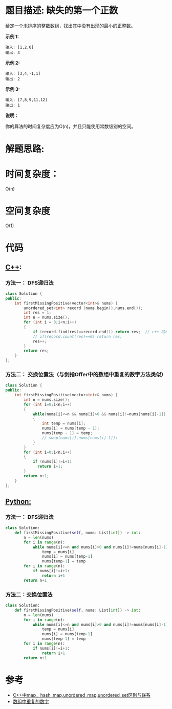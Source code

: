 # 题目描述: 缺失的第一个正数

给定一个未排序的整数数组，找出其中没有出现的最小的正整数。

**示例 1:**
```
输入: [1,2,0]
输出: 3
```

**示例 2:**
```
输入: [3,4,-1,1]
输出: 2
```

**示例 3:**
```
输入: [7,8,9,11,12]
输出: 1
```

**说明：**

你的算法的时间复杂度应为O(n)，并且只能使用常数级别的空间。
  
# 解题思路:
  
  

# 时间复杂度：
  O(n)
  
# 空间复杂度
  O(1)
  
# 代码

## [C++](./First-Missing-Positive.cpp):
### 方法一： DFS递归法
```c++
class Solution {
public:
    int firstMissingPositive(vector<int>& nums) {
        unordered_set<int> record (nums.begin(),nums.end());
        int res = 1;
        int n = nums.size();
        for (int i = 0;i<n;i++)
        {
            if (record.find(res)==record.end()) return res;  // c++ 哈希表中find 找到返回迭代器,与count用法类似，count统计次数，找到返回1，
            // if(record.count(res)==0) return res;
            res++;
        }
        return res;
    }
};
```
### 方法二： 交换位置法（与剑指Offer中的数组中重复的数字方法类似）
```c++
class Solution {
public:
    int firstMissingPositive(vector<int>& nums) {
        int n = nums.size();
        for (int i=0;i<n;i++)
        {
            while(nums[i]<=n && nums[i]>0 && nums[i]!=nums[nums[i]-1])
            {
                int temp = nums[i];
                nums[i] = nums[temp - 1];
                nums[temp - 1] = temp;
                // swap(nums[i],nums[nums[i]-1]);
            }
        }
        for (int i=0;i<n;i++)
        {
            if (nums[i]!=i+1)
              return i+1;
        }
        return n+1;
    }
};
```


## [Python:](https://github.com/bryceustc/LeetCode_Note/blob/master/python/First-Missing-Positive/First-Missing-Positive.py)
### 方法一： DFS递归法
```python
class Solution:
    def firstMissingPositive(self, nums: List[int]) -> int:
        n = len(nums)
        for i in range(n):
            while nums[i]<=n and nums[i]>0 and nums[i]!=nums[nums[i]-1]:
                temp = nums[i]
                nums[i] = nums[temp-1]
                nums[temp-1] = temp
        for i in range(n):
            if nums[i]!=i+1:
                return i+1
        return n+1
```

### 方法二：交换位置法
```python
class Solution:
    def firstMissingPositive(self, nums: List[int]) -> int:
        n = len(nums)
        for i in range(n):
            while nums[i]<=n and nums[i]>0 and nums[i]!=nums[nums[i]-1]:
                temp = nums[i]
                nums[i] = nums[temp-1]
                nums[temp-1] = temp
        for i in range(n):
            if nums[i]!=i+1:
                return i+1
        return n+1
```
# 参考
  - [C++中map，hash_map,unordered_map,unordered_set区别与联系](https://blog.csdn.net/u013195320/article/details/23046305)
  - [数组中重复的数字](https://github.com/bryceustc/CodingInterviews/blob/master/DuplicationInArray/README.md)
